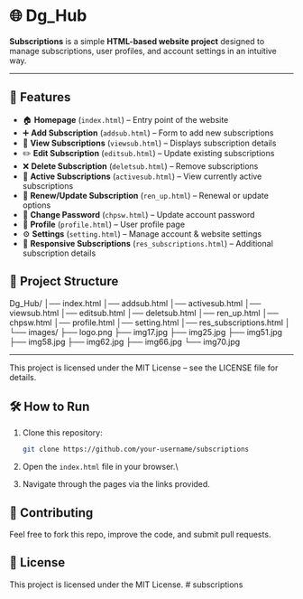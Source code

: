 # 🌐 Dg_Hub

**Subscriptions** is a simple **HTML-based website project** designed to manage subscriptions, user profiles, and account settings in an intuitive way.  

---

## 🚀 Features

- 🏠 **Homepage** (`index.html`) – Entry point of the website  
- ➕ **Add Subscription** (`addsub.html`) – Form to add new subscriptions  
- 👀 **View Subscriptions** (`viewsub.html`) – Displays subscription details  
- ✏️ **Edit Subscription** (`editsub.html`) – Update existing subscriptions  
- ❌ **Delete Subscription** (`deletsub.html`) – Remove subscriptions  
- 📌 **Active Subscriptions** (`activesub.html`) – View currently active subscriptions  
- 🔄 **Renew/Update Subscription** (`ren_up.html`) – Renewal or update options  
- 🔐 **Change Password** (`chpsw.html`) – Update account password  
- 👤 **Profile** (`profile.html`) – User profile page  
- ⚙️ **Settings** (`setting.html`) – Manage account & website settings  
- 📑 **Responsive Subscriptions** (`res_subscriptions.html`) – Additional subscription details  

## 📂 Project Structure
Dg_Hub/
│── index.html
│── addsub.html
│── activesub.html
│── viewsub.html
│── editsub.html
│── deletsub.html
│── ren_up.html
│── chpsw.html
│── profile.html
│── setting.html
│── res_subscriptions.html
│
└── images/
├── logo.png
├── img17.jpg
├── img25.jpg
├── img51.jpg
├── img58.jpg
├── img62.jpg
├── img66.jpg
└── img70.jpg


---

This project is licensed under the MIT License – see the LICENSE
 file for details.

## 🛠️ How to Run

1.  Clone this repository:

    ``` bash
    git clone https://github.com/your-username/subscriptions
    ```

2.  Open the `index.html` file in your browser.\

3.  Navigate through the pages via the links provided.


## 🤝 Contributing

Feel free to fork this repo, improve the code, and submit pull requests.

## 📄 License

This project is licensed under the MIT License.
#   s u b s c r i p t i o n s 
 
 
